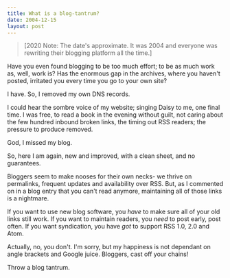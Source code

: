 ```yaml
---
title: What is a blog-tantrum?
date: 2004-12-15
layout: post
---
```


> [2020 Note: The date's approximate. It was 2004 and everyone was
> rewriting their blogging platform all the time.]

Have you even found blogging to be too much effort; to be as much work
as, well, work is? Has the enormous gap in the archives, where you
haven't posted, irritated you every time you go to your own site?

I have. So, I removed my own DNS records.

I could hear the sombre voice of my website; singing Daisy to me, one
final time. I was free, to read a book in the evening without guilt, not
caring about the few hundred inbound broken links, the timing out RSS
readers; the pressure to produce removed.

God, I missed my blog.

So, here I am again, new and improved, with a clean sheet, and no
guarantees.

Bloggers seem to make nooses for their own necks- we thrive on
permalinks, frequent updates and availability over RSS. But, as I
commented on in a blog entry that you can't read anymore, maintaining
all of those links is a nightmare.

If you want to use new blog software, you *have* to make sure all
of your old links still work. If you want to maintain readers, you
*need* to post early, post often. If you want syndication, you
have *got* to support RSS 1.0, 2.0 and Atom.

Actually, no, you don't. I'm sorry, but my happiness is not dependant on
angle brackets and Google juice. Bloggers, cast off your chains!

Throw a blog tantrum.
